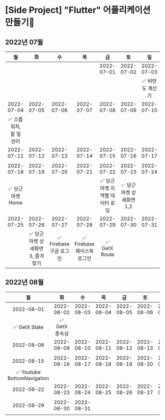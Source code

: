 # [Side Project] "Flutter" 어플리케이션 만들기📱

## 2022년 07월
|     월     |     화     |     수     |     목     |     금     |     토     |     일     |
|:----------:|:----------:|:----------:|:----------:|:----------:|:----------:|:----------:|
|            |            |            |            | 2022-07-01 | 2022-07-02 | 2022-07-03 |
|            |            |            |            |            |            |      ✅ 비만도 계산기      |
| 2022-07-04 | 2022-07-05 | 2022-07-06 | 2022-07-07 | 2022-07-08 | 2022-07-09 | 2022-07-10 |
|      ✅ 스톱워치, 할 일 관리      |            |            |            |            |            |            |
| 2022-07-11 | 2022-07-12 | 2022-07-13 | 2022-07-14 | 2022-07-15 | 2022-07-16 | 2022-07-17 |
|            |            |            |            |            |            |            |
| 2022-07-18 | 2022-07-19 | 2022-07-20 | 2022-07-21 | 2022-07-22 | 2022-07-23 | 2022-07-24 |
|      ✅ 당근마켓 Home      |            |            |            |      ✅ 당근마켓 지역별 데이터 로딩      |      ✅ 당근마켓 상세화면1,2      |            |
| 2022-07-25 | 2022-07-26 | 2022-07-27 | 2022-07-28 | 2022-07-29 | 2022-07-30 | 2022-07-31 | 
|            |      ✅ 당근마켓 상세화면3, 즐겨찾기      |      ✅ Firebase 구글 로그인      |      ✅ Firebase 페이스북 로그인      |      ✅ GetX Route      |            |            |

## 2022년 08월
|     월     |     화     |     수     |     목     |     금     |     토     |     일     |
|:----------:|:----------:|:----------:|:----------:|:----------:|:----------:|:----------:|
| 2022-08-01 | 2022-08-02 | 2022-08-03 | 2022-08-04 | 2022-08-05 | 2022-08-06 | 2022-08-07 |
|✅ GetX State|✅ GetX 종속성|            |            |            |            |            |
| 2022-08-08 | 2022-08-09 | 2022-08-10 | 2022-08-11 | 2022-08-12 | 2022-08-13 | 2022-08-14 |
|            |            |            |            |            |            |            |
| 2022-08-15 | 2022-08-16 | 2022-08-17 | 2022-08-18 | 2022-08-19 | 2022-08-20 | 2022-08-21 |
|✅ Youtube BottomNavigation|            |            |            |            |            |            |
| 2022-08-22 | 2022-08-23 | 2022-08-24 | 2022-08-25 | 2022-08-26 | 2022-08-27 | 2022-08-28 |
|            |            |            |            |            |            |            |
| 2022-08-29 | 2022-08-30 | 2022-08-31 |            |            |            |            |
|            |            |            |            |            |            |            |

